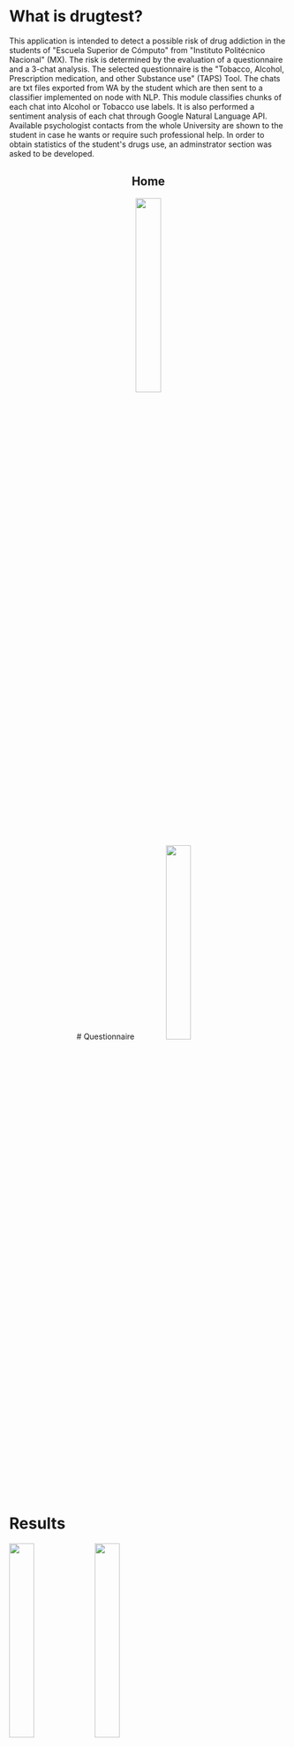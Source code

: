 # What is drugtest?
This application is intended to detect a possible risk of drug addiction in the students of "Escuela Superior de Cómputo" from "Instituto Politécnico Nacional" (MX).
The risk is determined by the evaluation of a questionnaire and a 3-chat analysis. The selected questionnaire is the "Tobacco, Alcohol, Prescription medication, and other Substance use" (TAPS) Tool.
The chats are txt files exported from WA by the student which are then sent to a classifier implemented on node with NLP. This module classifies chunks of each chat into Alcohol or Tobacco use labels. It is also performed a sentiment analysis of each chat through Google Natural Language API.
Available psychologist contacts from the whole University are shown to the student in case he wants or require such professional help.
In order to obtain statistics of the student's drugs use, an adminstrator section was asked to be developed.

<div align="center">
  <div>
    <h2>Home</h2>
    <img src="https://user-images.githubusercontent.com/53799991/117371610-ca255c80-ae8d-11eb-9abd-5958a93edb39.png" width=30% height=30%>
  </div>
  <div>
    # Questionnaire
    <img src="https://user-images.githubusercontent.com/53799991/117371835-2b4d3000-ae8e-11eb-9211-b4ac8c860f43.png" width=30% height=30%>
  </div>
</div>

# Results
<img src="https://user-images.githubusercontent.com/53799991/117372320-f8576c00-ae8e-11eb-9713-cc8aec2b706d.png" width=30% height=30%>
<img src="https://user-images.githubusercontent.com/53799991/117372941-f9d56400-ae8f-11eb-96e9-f9d0f72c7e75.png" width=30% height=30%>

# Previous results
<img src="https://user-images.githubusercontent.com/53799991/117373600-29d13700-ae91-11eb-9e4a-fbf7fb1782e4.png" width=30% height=30%>

# Contacts
<img src="https://user-images.githubusercontent.com/53799991/117372429-1e7d0c00-ae8f-11eb-8f22-3702dd85a58e.png" width=30% height=30%>

# Options for student
<img src="https://user-images.githubusercontent.com/53799991/117372507-41a7bb80-ae8f-11eb-9ad3-b3e568d06b07.png" width=30% height=30%>

# Admin view
<img src="https://user-images.githubusercontent.com/53799991/117372600-66039800-ae8f-11eb-9ce3-2579dab287bf.png" width=30% height=30%>


